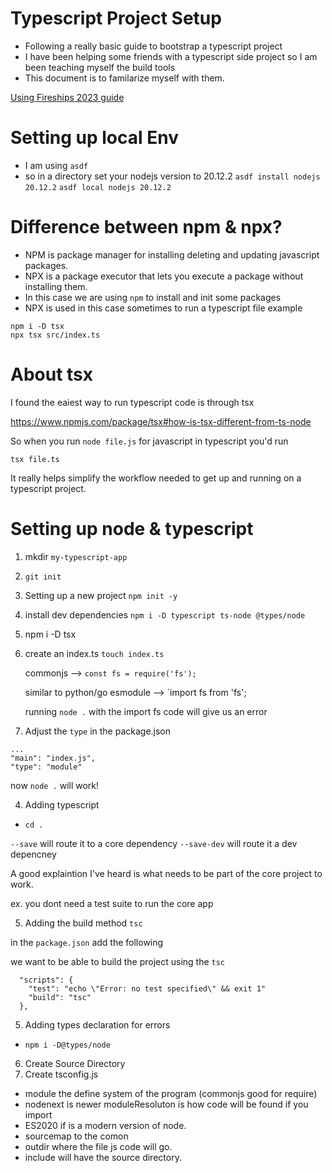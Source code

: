 # Typescript Project Setup

- Following a really basic guide to bootstrap a typescript project
- I have been helping some friends with a typescript side 
project so I am been teaching myself the build tools 
- This document is to familarize myself with them.


[Using Fireships 2023 guide](https://www.youtube.com/watch?v=H91aqUHn8sE)

# Setting up local Env
- I am using `asdf`
- so in a directory set your nodejs version to 20.12.2
`asdf install nodejs 20.12.2`
`asdf local nodejs 20.12.2`


# Difference between npm & npx?

- NPM is package manager for installing deleting and updating javascript packages.
- NPX is a package executor that lets you execute a package without installing them.
- In this case we are using `npm` to install and init some packages
- NPX is used in this case sometimes to run a typescript file
example
```
npm i -D tsx
npx tsx src/index.ts
```

# About tsx
I found the eaiest way to run typescript code is through tsx

[https://www.npmjs.com/package/tsx#how-is-tsx-different-from-ts-node
](https://tsx.is/)

So when you run `node file.js` for javascript in typescript you'd run 

`tsx file.ts` 

It really helps simplify the workflow needed to get up and running on a typescript project.

# Setting up node & typescript
1. mkdir `my-typescript-app`
2. `git init`
3. Setting up a new project `npm init -y`
4. install dev dependencies `npm i -D typescript ts-node @types/node`
5. npm i -D tsx
3. create an index.ts `touch index.ts`

    commonjs --> `const fs = require('fs');`

    similar to python/go
    esmodule --> `import fs from 'fs';

    running `node .` with the import fs code will give us an error

4. Adjust the `type` in the package.json

```
...
"main": "index.js",
"type": "module"

```

now `node .` will work! 

4. Adding typescript
- `cd .`


`--save` will route it to a core dependency
`--save-dev` will route it a dev depencney 

A good explaintion I've heard is what needs to be part 
of the core project to work. 

ex. you dont need a test suite to run the core app 

5. Adding the build method `tsc`

in the `package.json` add the following

we want to be able to build the project using the `tsc`

```
  "scripts": {
    "test": "echo \"Error: no test specified\" && exit 1"
    "build": "tsc"
  },

```

5.  Adding types declaration for errors
- `npm i -D@types/node`

6. Create  Source Directory 
7. Create tsconfig.js
- module the define system of the program (commonjs good for require)
- nodenext is newer
moduleResoluton is how code will be found if you import
- ES2020 if is a modern version of node.
- sourcemap to the comon
- outdir where the file js code will go.
- include will have the source directory.
